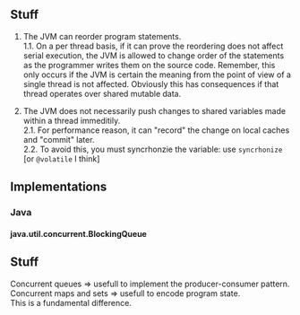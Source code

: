## Stuff

1. The JVM can reorder program statements.  
1.1. On a per thread basis, if it can prove the reordering does not affect serial execution, the JVM is allowed to change order of the statements as the programmer writes them on the source code. Remember, this only occurs if the JVM is certain the meaning from the point of view of a single thread is not affected. Obviously this has consequences if that thread operates over shared mutable data.

2. The JVM does not necessarily push changes to shared variables made within a thread immeditily.  
2.1. For performance reason, it can "record" the change on local caches and "commit" later.  
2.2. To avoid this, you must syncrhonzie the variable: use `syncrhonize` [or `@volatile` I think]


## Implementations
### Java

#### java.util.concurrent.BlockingQueue

## Stuff
Concurrent queues => usefull to implement the producer-consumer pattern.  
Concurrent maps and sets => usefull to encode program state.  
This is a fundamental difference.

